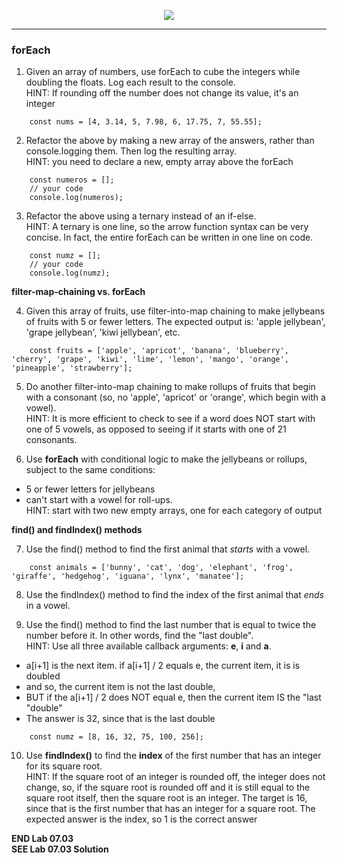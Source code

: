 <!-- ## 07.03 Lab -->

<p align="center">
<img src="../../../images/labs/ND-JS-Bootcamp-Lab-Banner-0703.jpg">
</p>

<hr>

### forEach

1. Given an array of numbers, use forEach to cube the integers while doubling the floats. Log each result to the console.  
HINT: If rounding off the number does not change its value, it's an integer

```
    const nums = [4, 3.14, 5, 7.98, 6, 17.75, 7, 55.55];
```

2. Refactor the above by making a new array of the answers, rather than console.logging them. Then log the resulting array.  
HINT: you need to declare a new, empty array above the forEach

```
    const numeros = [];
    // your code
    console.log(numeros);
```

3. Refactor the above using a ternary instead of an if-else.  
HINT: A ternary is one line, so the arrow function syntax can be very concise. In fact, the entire forEach can be written in one line on code.

```
    const numz = [];
    // your code
    console.log(numz);
```

**filter-map-chaining vs. forEach**  

4. Given this array of fruits, use filter-into-map chaining to make jellybeans of fruits with 5 or fewer letters. The expected output is: 'apple jellybean', 'grape jellybean', 'kiwi jellybean', etc.

```
    const fruits = ['apple', 'apricot', 'banana', 'blueberry', 'cherry', 'grape', 'kiwi', 'lime', 'lemon', 'mango', 'orange', 'pineapple', 'strawberry'];
```

5. Do another filter-into-map chaining to make rollups of fruits that begin with a consonant (so, no 'apple', 'apricot' or 'orange', which begin with a vowel).  
HINT: It is more efficient to check to see if a word does NOT start with one of 5 vowels, as opposed to seeing if it starts with one of 21 consonants.

6. Use **forEach** with conditional logic to make the jellybeans or rollups, subject to the same conditions: 
- 5 or fewer letters for jellybeans
- can't start with a vowel for roll-ups.    
HINT: start with two new empty arrays, one for each category of output

**find() and findIndex() methods**  

7. Use the find() method to find the first animal that *starts* with a vowel.  

```
    const animals = ['bunny', 'cat', 'dog', 'elephant', 'frog', 'giraffe', 'hedgehog', 'iguana', 'lynx', 'manatee'];
```

8. Use the findIndex() method to find the index of the first animal that *ends* in a vowel.

9. Use the find() method to find the last number that is equal to twice the number before it. In other words, find the "last double".  
HINT: Use all three available callback arguments: **e**, **i** and **a**. 
- a[i+1] is the next item. if a[i+1] / 2 equals e, the current item, it is is doubled
- and so, the current item is not the last double, 
- BUT if the a[i+1] / 2 does NOT equal e, then the current item IS the "last "double"
- The answer is 32, since that is the last double

```
    const numz = [8, 16, 32, 75, 100, 256];
```

10. Use **findIndex()** to find the **index** of the first number that has an integer for its square root.  
HINT: If the square root of an integer is rounded off, the integer does not change, so, if the square root is rounded off and it is still equal to the square root itself, then the square root is an integer. The target is 16, since that is the first number that has an integer for a square root. The expected answer is the index, so 1 is the correct answer
        


**END Lab 07.03**  
**SEE Lab 07.03 Solution**  